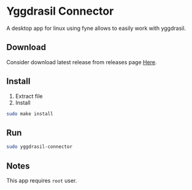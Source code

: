 # Yggdrasil Connector

A desktop app for linux using fyne allows to easily work with yggdrasil.

## Download

Consider download latest release from releases page
[Here](https://github.com/MohamedElmdary/yggdrasil-connector/releases).

## Install

1. Extract file
2. Install

```sh
sudo make install
```

## Run

```sh
sudo yggdrasil-connector
```

## Notes

This app requires `root` user.
